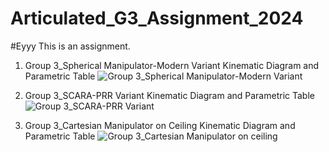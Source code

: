 # Articulated_G3_Assignment_2024
#Eyyy
This is an assignment.

1. Group 3_Spherical Manipulator-Modern Variant Kinematic Diagram and Parametric Table
![Group 3_Spherical Manipulator-Modern Variant](https://github.com/KanFudz/Articulated_G3_Assignment_2024/assets/157698593/f25be18d-33bc-4bc2-b0ac-c53833d0a59c)


2. Group 3_SCARA-PRR Variant Kinematic Diagram and Parametric Table
![Group 3_SCARA-PRR Variant](https://github.com/KanFudz/Articulated_G3_Assignment_2024/assets/157698593/fb08f337-d41d-4b92-aeaf-75c9de4d2cf6)



3. Group 3_Cartesian Manipulator on Ceiling Kinematic Diagram and Parametric Table
![Group 3_Cartesian Manipulator on ceiling](https://github.com/KanFudz/Articulated_G3_Assignment_2024/assets/157698593/beff6706-4411-4e01-9561-c24c8ad45159)



